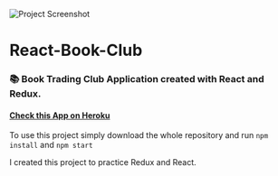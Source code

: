 ![Project Screenshot](https://dl.dropboxusercontent.com/s/s4he6eg940sd9q4/2017-06-09_09-34-14.png?dl=0)

# React-Book-Club

### 📚 Book Trading Club Application created with React and Redux. 

#### [Check this App on Heroku](https://react-book-club.herokuapp.com)

To use this project simply download the whole repository and run `npm install` and `npm start`


I created this project to practice Redux and React.
